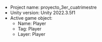 <!-- UNITY CODE ASSIST INSTRUCTIONS START -->
- Project name: proyecto_3er_cuatrimestre
- Unity version: Unity 2022.3.5f1
- Active game object:
  - Name: Player
  - Tag: Player
  - Layer: Player
<!-- UNITY CODE ASSIST INSTRUCTIONS END -->
